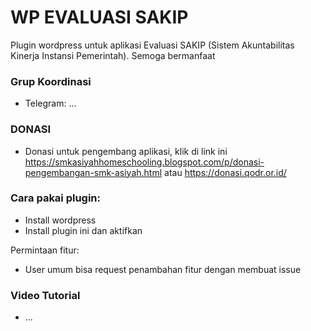 # WP EVALUASI SAKIP
Plugin wordpress untuk aplikasi Evaluasi SAKIP (Sistem Akuntabilitas Kinerja Instansi Pemerintah).
Semoga bermanfaat

### Grup Koordinasi
- Telegram: ...

### DONASI
- Donasi untuk pengembang aplikasi, klik di link ini https://smkasiyahhomeschooling.blogspot.com/p/donasi-pengembangan-smk-asiyah.html atau https://donasi.qodr.or.id/

### Cara pakai plugin:
- Install wordpress
- Install plugin ini dan aktifkan

Permintaan fitur:
- User umum bisa request penambahan fitur dengan membuat issue

### Video Tutorial 
- ...